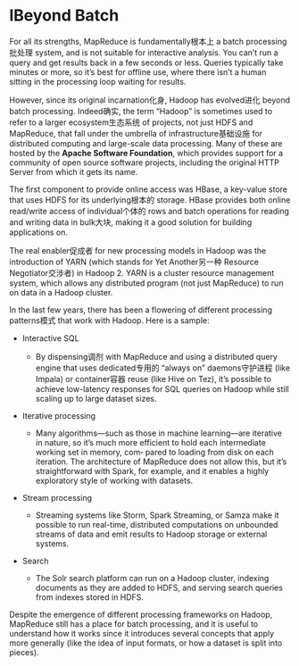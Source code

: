 # lBeyond Batch

For all its strengths, MapReduce is fundamentally根本上 a batch processing批处理 system, and is not suitable for interactive analysis. You can’t run a query and get results back in a few seconds or less. Queries typically take minutes or more, so it’s best for offline use, where there isn’t a human sitting in the processing loop waiting for results.

However, since its original incarnation化身, Hadoop has evolved进化 beyond batch processing. Indeed确实, the term “Hadoop” is sometimes used to refer to a larger ecosystem生态系统 of projects, not just HDFS and MapReduce, that fall under the umbrella of infrastructure基础设施 for distributed computing and large-scale data processing. Many of these are hosted by the **Apache Software Foundation**, which provides support for a community of open source software projects, including the original HTTP Server from which it gets its name.

The first component to provide online access was HBase, a key-value store that uses HDFS for its underlying根本的 storage. HBase provides both online read/write access of individual个体的 rows and batch operations for reading and writing data in bulk大块, making it a good solution for building applications on.

The real enabler促成者 for new processing models in Hadoop was the introduction of YARN \(which stands for Yet Another另一种 Resource Negotiator交涉者\) in Hadoop 2. YARN is a cluster resource management system, which allows any distributed program \(not just MapReduce\) to run on data in a Hadoop cluster.

In the last few years, there has been a flowering of different processing patterns模式 that work with Hadoop. Here is a sample:

* Interactive SQL

  * By dispensing调剂 with MapReduce and using a distributed query engine that uses dedicated专用的 “always on” daemons守护进程 \(like Impala\) or container容器 reuse \(like Hive on Tez\), it’s possible to achieve low-latency responses for SQL queries on Hadoop while still scaling up to large dataset sizes. 

* Iterative processing

  * Many algorithms—such as those in machine learning—are iterative in nature, so it’s much more efficient to hold each intermediate working set in memory, com‐ pared to loading from disk on each iteration. The architecture of MapReduce does not allow this, but it’s straightforward with Spark, for example, and it enables a highly exploratory style of working with datasets. 

* Stream processing

  * Streaming systems like Storm, Spark Streaming, or Samza make it possible to run real-time, distributed computations on unbounded streams of data and emit results to Hadoop storage or external systems. 

* Search

  * The Solr search platform can run on a Hadoop cluster, indexing documents as they are added to HDFS, and serving search queries from indexes stored in HDFS. 

Despite the emergence of different processing frameworks on Hadoop, MapReduce still has a place for batch processing, and it is useful to understand how it works since it introduces several concepts that apply more generally \(like the idea of input formats, or how a dataset is split into pieces\).

